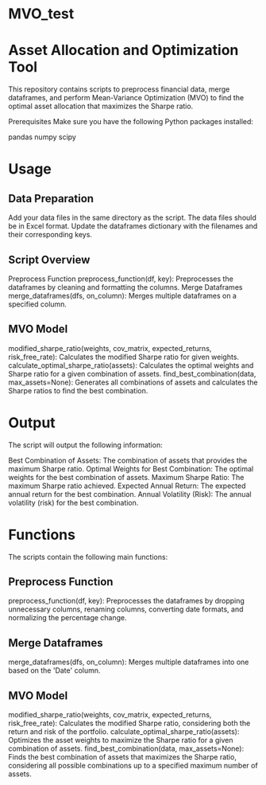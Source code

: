 # MVO_test
# Asset Allocation and Optimization Tool
This repository contains scripts to preprocess financial data, merge dataframes, and perform Mean-Variance Optimization (MVO) to find the optimal asset allocation that maximizes the Sharpe ratio.

Prerequisites
Make sure you have the following Python packages installed:

pandas
numpy
scipy

# Usage
## Data Preparation
Add your data files in the same directory as the script. The data files should be in Excel format. Update the dataframes dictionary with the filenames and their corresponding keys.

## Script Overview
Preprocess Function
preprocess_function(df, key): Preprocesses the dataframes by cleaning and formatting the columns.
Merge Dataframes
merge_dataframes(dfs, on_column): Merges multiple dataframes on a specified column.
## MVO Model
modified_sharpe_ratio(weights, cov_matrix, expected_returns, risk_free_rate): Calculates the modified Sharpe ratio for given weights.
calculate_optimal_sharpe_ratio(assets): Calculates the optimal weights and Sharpe ratio for a given combination of assets.
find_best_combination(data, max_assets=None): Generates all combinations of assets and calculates the Sharpe ratios to find the best combination.

# Output
The script will output the following information:

Best Combination of Assets: The combination of assets that provides the maximum Sharpe ratio.
Optimal Weights for Best Combination: The optimal weights for the best combination of assets.
Maximum Sharpe Ratio: The maximum Sharpe ratio achieved.
Expected Annual Return: The expected annual return for the best combination.
Annual Volatility (Risk): The annual volatility (risk) for the best combination.

# Functions
The scripts contain the following main functions:

## Preprocess Function
preprocess_function(df, key): Preprocesses the dataframes by dropping unnecessary columns, renaming columns, converting date formats, and normalizing the percentage change.
## Merge Dataframes
merge_dataframes(dfs, on_column): Merges multiple dataframes into one based on the 'Date' column.
## MVO Model
modified_sharpe_ratio(weights, cov_matrix, expected_returns, risk_free_rate): Calculates the modified Sharpe ratio, considering both the return and risk of the portfolio.
calculate_optimal_sharpe_ratio(assets): Optimizes the asset weights to maximize the Sharpe ratio for a given combination of assets.
find_best_combination(data, max_assets=None): Finds the best combination of assets that maximizes the Sharpe ratio, considering all possible combinations up to a specified maximum number of assets.
